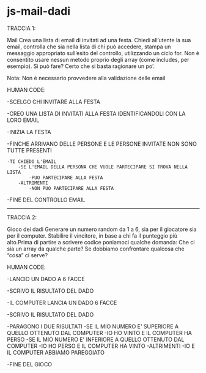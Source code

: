# js-mail-dadi

TRACCIA 1:

Mail
Crea una lista di email di invitati ad una festa. Chiedi all’utente la sua email, controlla che sia nella lista di chi può accedere, stampa un messaggio appropriato sull’esito del controllo, utilizzando un ciclo for.
Non è consentito usare nessun metodo proprio degli array (come includes, per esempio).
Si può fare? Certo che si basta ragionare un po’.

Nota: Non è necessario provvedere alla validazione delle email

HUMAN CODE:

-SCELGO CHI INVITARE ALLA FESTA

-CREO UNA LISTA DI INVITATI ALLA FESTA IDENTIFICANDOLI CON LA LORO EMAIL

-INIZIA LA FESTA

-FINCHE ARRIVANO DELLE PERSONE E LE PERSONE INVITATE NON SONO TUTTE PRESENTI

    -TI CHIEDO L'EMAIL
        -SE L'EMAIL DELLA PERSONA CHE VUOLE PARTECIPARE SI TROVA NELLA LISTA
            -PUO PARTECIPARE ALLA FESTA
        -ALTRIMENTI
            -NON PUO PARTECIPARE ALLA FESTA

-FINE DEL CONTROLLO EMAIL



------------------------------------------------------------------------------------------------------------------------------------------------------------------------------


TRACCIA 2:

Gioco dei dadi
Generare un numero random da 1 a 6, sia per il giocatore sia per il computer. Stabilire il vincitore, in base a chi fa il punteggio più alto.Prima di partire a scrivere codice poniamoci qualche domanda:
Che ci sia un array da qualche parte?
Se dobbiamo confrontare qualcosa che “cosa” ci serve?

HUMAN CODE:

-LANCIO UN DADO A 6 FACCE

-SCRIVO IL RISULTATO DEL DADO

-IL COMPUTER LANCIA UN DADO 6 FACCE

-SCRIVO IL RISULTATO DEL DADO

-PARAGONO I DUE RISULTATI
    -SE IL MIO NUMERO E' SUPERIORE A QUELLO OTTENUTO DAL COMPUTER
        -IO HO VINTO E IL COMPUTER HA PERSO
    -SE IL MIO NUMERO E' INFERIORE A QUELLO OTTENUTO DAL COMPUTER
        -IO HO PERSO E IL COMPUTER HA VINTO
    -ALTRIMENTI
        -IO E IL COMPUTER ABBIAMO PAREGGIATO

-FINE DEL GIOCO